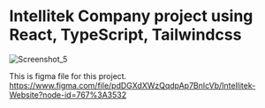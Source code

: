 # Intellitek Company project using React, TypeScript, Tailwindcss
![Screenshot_5](https://user-images.githubusercontent.com/101833474/194467841-1f7c4ad3-d8f0-49ec-bddb-80ef73b21318.png)


This is figma file for this project. <br>
https://www.figma.com/file/pdDGXdXWzQqdpAp7BnlcVb/Intellitek-Website?node-id=767%3A3532
